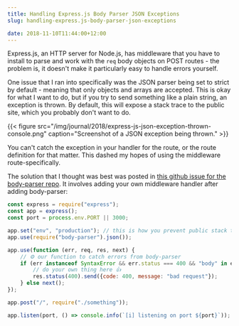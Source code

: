 ```yaml
---
title: Handling Express.js Body Parser JSON Exceptions
slug: handling-express.js-body-parser-json-exceptions

date: 2018-11-10T11:44:00+12:00
---
```


Express.js, an HTTP server for Node.js, has middleware that you have to install to parse and work with the `req` body
objects on POST routes - the problem is, it doesn't make it particularly easy to handle errors yourself.

One issue that I ran into specifically was the JSON parser being set to strict by default - meaning that only objects
and arrays are accepted. This is okay for what I want to do, but if you try to send something like a plain string, an
exception is thrown. By default, this will expose a stack trace to the public site, which you probably don't want to do.

{{< figure src="/img/journal/2018/express-js-json-exception-thrown-console.png" caption="Screenshot of a JSON exception being thrown." >}}

You can't catch the exception in your handler for the route, or the route definition for that matter. This dashed my
hopes of using the middleware route-specifically.

The solution that I thought was best was posted
in [this github issue for the body-parser repo](https://github.com/expressjs/body-parser/issues/122). It involves adding
your own middleware handler after adding body-parser:

```js
const express = require("express");
const app = express();
const port = process.env.PORT || 3000;

app.set("env", "production"); // this is how you prevent public stack traces
app.use(require("body-parser").json());

app.use(function (err, req, res, next) {
    // ⚙️ our function to catch errors from body-parser
    if (err instanceof SyntaxError && err.status === 400 && "body" in err) {
        // do your own thing here 👍
        res.status(400).send({code: 400, message: "bad request"});
    } else next();
});

app.post("/", require("./something"));

app.listen(port, () => console.info(`[i] listening on port ${port}`));
```
